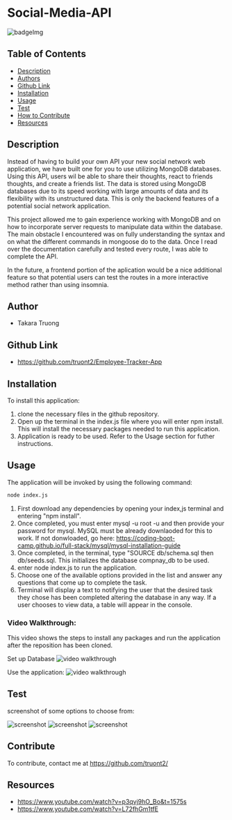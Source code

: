 # Social-Media-API

![badgeImg](https://shields.io/badge/license-MIT-green)
## Table of Contents
- [Description](#description)
- [Authors](#authors)
- [Github Link](#github-link)
- [Installation](#installation)
- [Usage](#usage)
- [Test](#test)
- [How to Contribute](#contribute)
- [Resources](#resources)

## Description

Instead of having to build your own API your new social network web application, we have built one for you to use utilizing MongoDB databases. Using this API, users wil be able to share their thoughts, react to friends thoughts, and create a friends list. The data is stored using MongoDB databases due to its speed working with large amounts of data and its flexibility with its unstructured data. This is only the backend features of a potential social network application. 

This project allowed me to gain experience working with MongoDB and on how to incorporate server requests to manipulate data within the database. The main obstacle I encountered was on fully understanding the syntax and on what the different commands in mongoose do to the data. Once I read over the documentation carefully and tested every route, I was able to complete the API. 

In the future, a frontend portion of the aplication would be a nice additional feature so that potential users can test the routes in a more interactive method rather than using insomnia. 
## Author 
- Takara Truong

## Github Link

* https://github.com/truont2/Employee-Tracker-App

## Installation

To install this application:
1. clone the necessary files in the github repository.
2. Open up the terminal in the index.js file where you will enter npm install. This will install the necessary packages needed to run this application. 
3. Application is ready to be used. Refer to the Usage section for futher instructions.

## Usage

The application will be invoked by using the following command:

```bash
node index.js
```

1. First download any dependencies by opening your index,js terminal and entering "npm install". 
2. Once completed, you must enter mysql -u root -u and then provide your password for mysql. MySQL must be already downlaoded for this to work. If not donwloaded, go here: https://coding-boot-camp.github.io/full-stack/mysql/mysql-installation-guide 
3. Once completed, in the terminal, type "SOURCE db/schema.sql then db/seeds.sql. This initializes the database compnay_db to be used. 
4. enter node index.js to run the application. 
5. Choose one of the available options provided in the list and answer any questions that come up to complete the task.
6. Terminal will display a text to notifying the user that the desired task they chose has been completed altering the database in any way. If a user chooses to view data, a table will appear in the console.

### Video Walkthrough: 

This video shows the steps to install any packages and run the application after the reposition has been cloned.

Set up Database
![video walkthrough](./assets/sql.gif)

Use the application: 
![video walkthrough](./assets/functionality.gif)

## Test 

screenshot of some options to choose from:

![screenshot](./assets/mainMenu.PNG)
![screenshot](./assets/allemployees.PNG)
![screenshot](./assets/roles.PNG)

## Contribute

To contribute, contact me at https://github.com/truont2/

## Resources 

* https://www.youtube.com/watch?v=p3qvj9hO_Bo&t=1575s
* https://www.youtube.com/watch?v=L72fhGm1tfE
